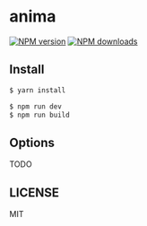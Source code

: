 # anima

[![NPM version](https://img.shields.io/npm/v/anima.svg?style=flat)](https://npmjs.org/package/anima)
[![NPM downloads](http://img.shields.io/npm/dm/anima.svg?style=flat)](https://npmjs.org/package/anima)

## Install

```bash
$ yarn install
```

```bash
$ npm run dev
$ npm run build
```

## Options

TODO

## LICENSE

MIT
